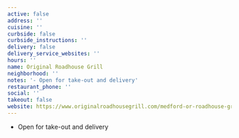 ```yaml
---
active: false
address: ''
cuisine: ''
curbside: false
curbside_instructions: ''
delivery: false
delivery_service_websites: ''
hours: ''
name: Original Roadhouse Grill
neighborhood: ''
notes: '- Open for take-out and delivery'
restaurant_phone: ''
social: ''
takeout: false
website: https://www.originalroadhousegrill.com/medford-or-roadhouse-grill.html
---
```


- Open for take-out and delivery